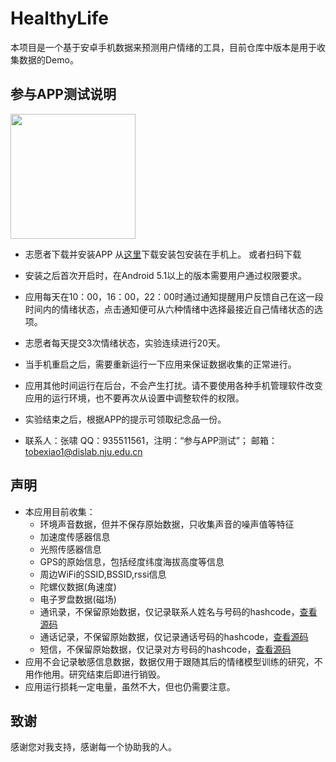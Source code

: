 HealthyLife
====


本项目是一个基于安卓手机数据来预测用户情绪的工具，目前仓库中版本是用于收集数据的Demo。  

## 参与APP测试说明
<img width="200" src="https://cloud.githubusercontent.com/assets/10338754/16071720/7fe01470-330f-11e6-92b2-74eb170c6208.png">

* 志愿者下载并安装APP
 从[这里](https://github.com/Kai-Zhang/HealthyLife/releases/download/v1.1.1/app-release.apk)下载安装包安装在手机上。
 或者扫码下载

* 安装之后首次开启时，在Android 5.1以上的版本需要用户通过权限要求。
* 应用每天在10：00，16：00，22：00时通过通知提醒用户反馈自己在这一段时间内的情绪状态，点击通知便可从六种情绪中选择最接近自己情绪状态的选项。
* 志愿者每天提交3次情绪状态，实验连续进行20天。
* 当手机重启之后，需要重新运行一下应用来保证数据收集的正常进行。
* 应用其他时间运行在后台，不会产生打扰。请不要使用各种手机管理软件改变应用的运行环境，也不要再次从设置中调整软件的权限。
* 实验结束之后，根据APP的提示可领取纪念品一份。
* 联系人：张啸  QQ：935511561，注明：“参与APP测试”； 邮箱：tobexiao1@dislab.nju.edu.cn


## 声明
* 本应用目前收集：
    * 环境声音数据，但并不保存原始数据，只收集声音的噪声值等特征
    * 加速度传感器信息
    * 光照传感器信息
    * GPS的原始信息，包括经度纬度海拔高度等信息
    * 周边WiFi的SSID,BSSID,rssi信息
    * 陀螺仪数据(角速度)
    * 电子罗盘数据(磁场)
    * 通讯录，不保留原始数据，仅记录联系人姓名与号码的hashcode，[查看源码](https://github.com/Kai-Zhang/HealthyLife/blob/ekman/app/src/main/java/org/graduation/collector/ContactCollector.java)
    * 通话记录，不保留原始数据，仅记录通话号码的hashcode，[查看源码](https://github.com/Kai-Zhang/HealthyLife/blob/ekman/app/src/main/java/org/graduation/collector/ContactCollector.java)
    * 短信，不保留原始数据，仅记录对方号码的hashcode，[查看源码](https://github.com/Kai-Zhang/HealthyLife/blob/ekman/app/src/main/java/org/graduation/collector/ContactCollector.java)
* 应用不会记录敏感信息数据，数据仅用于跟随其后的情绪模型训练的研究，不用作他用。研究结束后即进行销毁。
* 应用运行损耗一定电量，虽然不大，但也仍需要注意。

## 致谢
感谢您对我支持，感谢每一个协助我的人。
